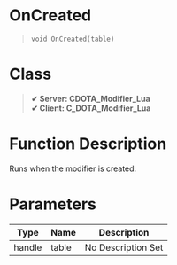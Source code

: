 # OnCreated
> `void OnCreated(table)`
# Class
> __✔ Server: CDOTA_Modifier_Lua__  
> __✔ Client: C_DOTA_Modifier_Lua__  
# Function Description
Runs when the modifier is created.
# Parameters
Type|Name|Description
--|--|--
handle|table|No Description Set
